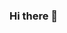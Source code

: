 ### Hi there 👋

<!--
**Komo4ekoI/Komo4ekoI** is a ✨ _special_ ✨ repository because its `README.md` (this file) appears on your GitHub profile.

Here are some ideas to get you started:

- 🔭 I’m currently working on Discord Bots
- 🌱 I’m currently learning Python
- 👯 I’m looking to collaborate on DD Tech
- 🤔 I’m looking for help with Python
- 💬 Ask me about smth
- 📫 How to reach me: :3
- 😄 Pronouns: Komo4ek
- ⚡ Fun fact: Komar
-->
